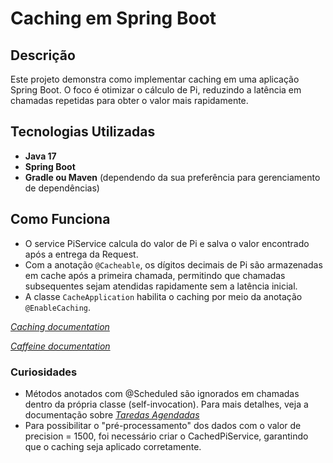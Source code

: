 # Caching em Spring Boot

## Descrição

Este projeto demonstra como implementar caching em uma aplicação Spring Boot. O foco é otimizar o cálculo de Pi, reduzindo a latência em chamadas repetidas para obter o valor mais rapidamente.

## Tecnologias Utilizadas

- **Java 17**
- **Spring Boot**
- **Gradle ou Maven** (dependendo da sua preferência para gerenciamento de dependências)

## Como Funciona

- O service PiService calcula do valor de Pi e salva o valor encontrado após a entrega da Request.
- Com a anotação `@Cacheable`, os dígitos decimais de Pi são armazenadas em cache após a primeira chamada, permitindo que chamadas subsequentes sejam atendidas rapidamente sem a latência inicial.
- A classe `CacheApplication` habilita o caching por meio da anotação `@EnableCaching`.

_[Caching documentation](https://docs.spring.io/spring-boot/docs/2.1.6.RELEASE/reference/html/boot-features-caching.html)_

_[Caffeine documentation](https://github.com/ben-manes/caffeine)_

### Curiosidades

- Métodos anotados com @Scheduled são ignorados em chamadas dentro da própria classe (self-invocation). Para mais detalhes, veja a documentação sobre _[Taredas Agendadas](https://www.baeldung.com/spring-scheduled-tasks)_
- Para possibilitar o "pré-processamento" dos dados com o valor de precision = 1500, foi necessário criar o CachedPiService, garantindo que o caching seja aplicado corretamente.